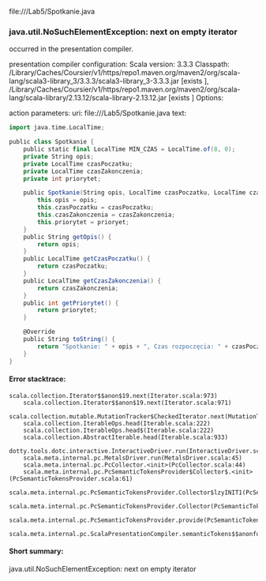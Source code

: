 file://<WORKSPACE>/Lab5/Spotkanie.java
### java.util.NoSuchElementException: next on empty iterator

occurred in the presentation compiler.

presentation compiler configuration:
Scala version: 3.3.3
Classpath:
<HOME>/Library/Caches/Coursier/v1/https/repo1.maven.org/maven2/org/scala-lang/scala3-library_3/3.3.3/scala3-library_3-3.3.3.jar [exists ], <HOME>/Library/Caches/Coursier/v1/https/repo1.maven.org/maven2/org/scala-lang/scala-library/2.13.12/scala-library-2.13.12.jar [exists ]
Options:



action parameters:
uri: file://<WORKSPACE>/Lab5/Spotkanie.java
text:
```scala
import java.time.LocalTime;

public class Spotkanie {
    public static final LocalTime MIN_CZAS = LocalTime.of(8, 0);
    private String opis;
    private LocalTime czasPoczatku;
    private LocalTime czasZakonczenia;
    private int priorytet;

    public Spotkanie(String opis, LocalTime czasPoczatku, LocalTime czasZakonczenia, int prioryet) {
        this.opis = opis;
        this.czasPoczatku = czasPoczatku;
        this.czasZakonczenia = czasZakonczenia;
        this.priorytet = prioryet;
    }
    public String getOpis() {
        return opis;
    }
    public LocalTime getCzasPoczatku() {
        return czasPoczatku;
    }
    public LocalTime getCzasZakonczenia() {
        return czasZakonczenia;
    }
    public int getPriorytet() {
        return priorytet;
    }

    @Override
    public String toString() {
        return "Spotkanie: " + opis + ", Czas rozpoczęcia: " + czasPoczatku + ", Czas zakończenia: " + czasZakonczenia + ", Priorytet: " + priorytet + "\n";
    }
}

```



#### Error stacktrace:

```
scala.collection.Iterator$$anon$19.next(Iterator.scala:973)
	scala.collection.Iterator$$anon$19.next(Iterator.scala:971)
	scala.collection.mutable.MutationTracker$CheckedIterator.next(MutationTracker.scala:76)
	scala.collection.IterableOps.head(Iterable.scala:222)
	scala.collection.IterableOps.head$(Iterable.scala:222)
	scala.collection.AbstractIterable.head(Iterable.scala:933)
	dotty.tools.dotc.interactive.InteractiveDriver.run(InteractiveDriver.scala:168)
	scala.meta.internal.pc.MetalsDriver.run(MetalsDriver.scala:45)
	scala.meta.internal.pc.PcCollector.<init>(PcCollector.scala:44)
	scala.meta.internal.pc.PcSemanticTokensProvider$Collector$.<init>(PcSemanticTokensProvider.scala:61)
	scala.meta.internal.pc.PcSemanticTokensProvider.Collector$lzyINIT1(PcSemanticTokensProvider.scala:61)
	scala.meta.internal.pc.PcSemanticTokensProvider.Collector(PcSemanticTokensProvider.scala:61)
	scala.meta.internal.pc.PcSemanticTokensProvider.provide(PcSemanticTokensProvider.scala:90)
	scala.meta.internal.pc.ScalaPresentationCompiler.semanticTokens$$anonfun$1(ScalaPresentationCompiler.scala:110)
```
#### Short summary: 

java.util.NoSuchElementException: next on empty iterator